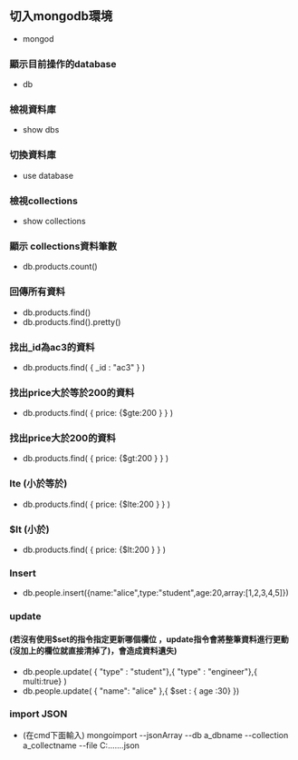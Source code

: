 ## 切入mongodb環境
- mongod
### 顯示目前操作的database
- db
### 檢視資料庫
- show dbs
### 切換資料庫
- use database
### 檢視collections
- show collections 
### 顯示 collections資料筆數
- db.products.count()
### 回傳所有資料
- db.products.find()
- db.products.find().pretty()
### 找出_id為ac3的資料
- db.products.find( { _id : "ac3" } ) 
### 找出price大於等於200的資料
- db.products.find( { price: {$gte:200 } } )  
### 找出price大於200的資料
- db.products.find( { price: {$gt:200 } } )  
### lte  (小於等於)
- db.products.find( { price: {$lte:200 } } )
### $lt    (小於)
- db.products.find( { price: {$lt:200 } } ) 
### Insert
- db.people.insert({name:"alice",type:"student",age:20,array:[1,2,3,4,5]})
### update 
#### (若沒有使用$set的指令指定更新哪個欄位 ，update指令會將整筆資料進行更動(沒加上的欄位就直接清掉了)，會造成資料遺失)
- db.people.update( { "type" : "student"},{ "type" : "engineer"},{ multi:true} )
- db.people.update( { "name": "alice" },{ $set : { age :30} })
### import JSON
- (在cmd下面輸入) mongoimport --jsonArray --db a_dbname --collection a_collectname --file C:\...\...\.json
